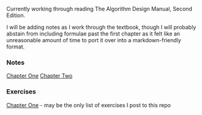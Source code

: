 Currently working through reading The Algorithm Design Manual, Second Edition.

I will be adding notes as I work through the textbook, though I will probably abstain from including formulae past the first chapter as it felt like an unreasonable amount of time to port it over into a markdown-friendly format.

### Notes

[Chapter One](./Chapter%201/Chapter_1.md)
[Chapter Two](./Chapter%202/Chapter-2.md)

### Exercises

[Chapter One](./Chapter%201/Exercises.md) - may be the only list of exercises I post to this repo
